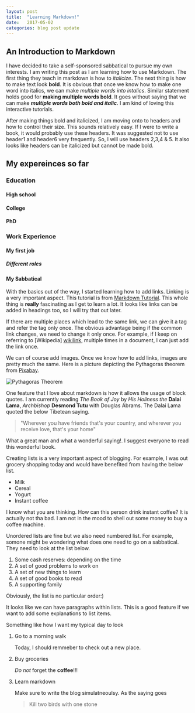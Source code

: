 ```yaml
---
layout: post
title:  "Learning Markdown!"
date:   2017-05-02 
categories: blog post update
---
```

## An Introduction to Markdown 
I have decided to take a self-sponsored sabbatical to pursue my own interests. I am writing this post as I am learning how to use Markdown. The first thing they teach in markdown is how to _italicize_. The next thing is how to make text look **bold**. It is obvious that once we know how to make one word into italics, we can make _multiple words into intalics_. Similar statement holds good for **making multiple words bold**. It goes without saying that we can make **_multiple words both bold and italic_**. I am kind of loving this interactive tutorials.

After making things bold and italicized, I am moving onto to headers and how to control their size. This sounds relatively easy. If I were to write a book, it would probably use these headers. It was suggested not to use header1 and header6 very frequently. So, I will use headers 2,3,4 & 5. It also looks like headers can be italicized but cannot be made bold.

## My expereinces so far
### Education
#### High school
#### College
#### PhD
### Work Experience
#### My first job
##### _Different roles_
#### My Sabbatical

With the basics out of the way, I started learning how to add links. Linking is a very important aspect. This tutorial is from [Markdown Tutorial](http://www.markdowntutorial.com/). This whole thing is **really** fascinating as I get to learn a lot. It looks like links can be added in headings too, so I will try that out later. 

If there are multiple places which lead to the same link, we can give it a tag and refer the tag only once. The obvious advantage being if the common link changes, we need to change it only once. For example, if I keep on referring to [Wikipedia] [wikilink], multiple times in a document, I can just add the link once.

We can of course add images. Once we know how to add links, images are pretty much the same. Here is a picture depicting the Pythagoras theorem from [Pixabay](https://pixabay.com/). 

![Pythagoras Theorem](https://cdn.pixabay.com/photo/2016/09/04/18/02/blackboard-1644744_1280.png)

One feature that I love about markdown is how it allows the usage of block quotes. I am currently reading _The Book of Joy_ by _His Holiness the_ **Dalai Lama**, _Archbishop_ **Desmond Tutu** with Douglas Abrams. The Dalai Lama quoted the below Tibetean saying.
>"Wherever you have friends that's your country, and wherever you receive love, that's your home"

What a great man and what a wonderful saying!. I suggest everyone to read this wonderful book. 

Creating lists is a very important aspect of blogging. For example, I was out grocery shopping today and would have benefited from having the below list.
* Milk
* Cereal
* Yogurt
* Instant coffee

I know what you are thinking. How can this person drink instant coffee? It is actually not tha bad. I am not in the mood to shell out some money to buy a coffee machine. 

Unordered lists are fine but we also need numbered list. For example, somone might be wondering what does one need to go on a sabbatical. They need to look at the list below.
1. Some cash reserves: depending on the time
2. A set of good problems to work on
3. A set of new things to learn
4. A set of good books to read
5. A supporting family

Obviously, the list is no particular order:)

It looks like we can have paragraphs within lists. This is a good feature if we want to add some explanations to list items.

Something like how I want my typical day to look
1. Go to a morning walk

   Today, I should remmeber to check out a new place.
 
2. Buy groceries

   _Do not_ forget the **coffee**!!!
 
3. Learn markdown

   Make sure to write the blog simulatneoulsy. As the saying goes
   >Kill two birds with one stone



[wikilink]:https://en.wikipedia.org/wiki/Main_Page
